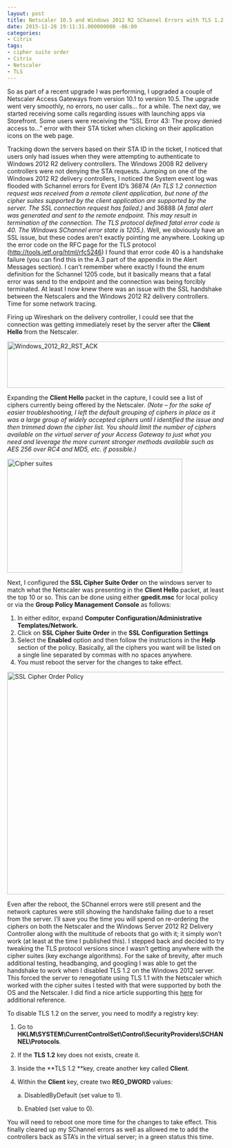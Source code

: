 ```yaml
---
layout: post
title: Netscaler 10.5 and Windows 2012 R2 SChannel Errors with TLS 1.2
date: 2015-12-28 19:11:31.000000000 -06:00
categories:
- Citrix
tags:
- cipher suite order
- Citrix
- Netscaler
- TLS
---
```

So as part of a recent upgrade I was performing, I upgraded a couple of Netscaler Access Gateways from version 10.1 to version 10.5. The upgrade went very smoothly, no errors, no user calls… for a while. The next day, we started receiving some calls regarding issues with launching apps via Storefront. Some users were receiving the “SSL Error 43: The proxy denied access to…” error with their STA ticket when clicking on their application icons on the web page.

Tracking down the servers based on their STA ID in the ticket, I noticed that users only had issues when they were attempting to authenticate to Windows 2012 R2 delivery controllers. The Windows 2008 R2 delivery controllers were not denying the STA requests. Jumping on one of the Windows 2012 R2 delivery controllers, I noticed the System event log was flooded with Schannel errors for Event ID’s 36874 *(An TLS 1.2 connection request was received from a remote client application, but none of the cipher suites supported by the client application are supported by the server. The SSL connection request has failed.)* and 36888 *(A fatal alert was generated and sent to the remote endpoint. This may result in termination of the connection. The TLS protocol defined fatal error code is 40. The Windows SChannel error state is 1205.)*.
Well, we obviously have an SSL issue, but these codes aren’t exactly pointing me anywhere. Looking up the error code on the RFC page for the TLS protocol (<a href="http://tools.ietf.org/html/rfc5246">http://tools.ietf.org/html/rfc5246</a>) I found that error code 40 is a handshake failure (you can find this in the A.3 part of the appendix in the Alert Messages section). I can’t remember where exactly I found the enum definition for the Schannel 1205 code, but it basically means that a fatal error was send to the endpoint and the connection was being forcibly terminated. At least I now knew there was an issue with the SSL handshake between the Netscalers and the Windows 2012 R2 delivery controllers. Time for some network tracing.</p>
Firing up Wireshark on the delivery controller, I could see that the connection was getting immediately reset by the server after the **Client Hello** from the Netscaler.

<a href="http://assets.afinn.net/windows_server_2012_rst_ack-1.png" rel="attachment wp-att-109"><img class="aligncenter size-full wp-image-109" src="http://assets.afinn.net/windows_server_2012_rst_ack-1.png" alt="Windows_2012_R2_RST_ACK" width="1099" height="107" /></a>

Expanding the **Client Hello** packet in the capture, I could see a list of ciphers currently being offered by the Netscaler. *(Note – for the sake of easier troubleshooting, I left the default grouping of ciphers in place as it was a large group of widely accepted ciphers until I identified the issue and then trimmed down the cipher list. You should limit the number of ciphers available on the virtual server of your Access Gateway to just what you need and leverage the more current stronger methods available such as AES 256 over RC4 and MD5, etc. if possible.)*

<a href="http://assets.afinn.net/cipher_suites-1.png" rel="attachment wp-att-107"><img class="aligncenter size-full wp-image-107" src="http://assets.afinn.net/cipher_suites-1.png" alt="Cipher suites" width="405" height="263" /></a>



Next, I configured the **SSL Cipher Suite Order** on the windows server to match what the Netscaler was presenting in the **Client Hello** packet, at least the top 10 or so. This can be done using either **gpedit.msc** for local policy or via the **Group Policy Management Console** as follows:


1.  In either editor, expand **Computer Configuration/Administrative Templates/Network.**
2.  Click on **SSL Cipher Suite Order** in the **SSL Configuration Settings**
3.  Select the **Enabled** option and then follow the instructions in the **Help** section of the policy. Basically, all the ciphers you want will be listed on a single line separated by commas with no spaces anywhere.
4.  You must reboot the server for the changes to take effect.

<a href="http://assets.afinn.net/policy_cipher_order-1.png" rel="attachment wp-att-108"><img class="aligncenter size-full wp-image-108" src="http://assets.afinn.net/policy_cipher_order-1.png" alt="SSL Cipher Order Policy" width="560" height="514" /></a>



Even after the reboot, the SChannel errors were still present and the network captures were still showing the handshake failing due to a reset from the server. I’ll save you the time you will spend on re-ordering the ciphers on both the Netscaler and the Windows Server 2012 R2 Delivery Controller along with the multitude of reboots that go with it; it simply won’t work (at least at the time I published this).
I stepped back and decided to try tweaking the TLS protocol versions since I wasn’t getting anywhere with the cipher suites (key exchange algorithms). For the sake of brevity, after much additional testing, headbanging, and googling I was able to get the handshake to work when I disabled TLS 1.2 on the Windows 2012 server. This forced the server to renegotiate using TLS 1.1 with the Netscaler which worked with the cipher suites I tested with that were supported by both the OS and the Netscaler. I did find a nice article supporting this <a href="http://www.jasonsamuel.com/2015/10/15/citrix-netscaler-10-5-to-11-0-firmware-upgrade-issues-to-watch-out-for/">here</a> for additional reference.

To disable TLS 1.2 on the server, you need to modify a registry key:


1. Go to **HKLM\SYSTEM\CurrentControlSet\Control\SecurityProviders\SCHANNEL\Protocols**.

2. If the **TLS 1.2** key does not exists, create it.

3. Inside the **TLS 1.2 **key, create another key called **Client**.

4. Within the **Client** key, create two **REG_DWORD** values:

     a. DisabledByDefault (set value to 1).

     b. Enabled (set value to 0).




You will need to reboot one more time for the changes to take effect. This finally cleared up my SChannel errors as well as allowed me to add the controllers back as STA’s in the virtual server; in a green status this time.